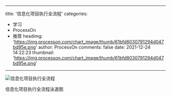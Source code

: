
---
title: '信息化项目执行全流程'
categories: 
 - 学习
 - ProcessOn
 - 推荐
headimg: 'https://img.processon.com/chart_image/thumb/61bfd8030791294d047bd95e.png'
author: ProcessOn
comments: false
date: 2021-12-24 14:22:23
thumbnail: 'https://img.processon.com/chart_image/thumb/61bfd8030791294d047bd95e.png'
---

<div>   
<img class="thumb" alt="信息化项目执行全流程" src="https://img.processon.com/chart_image/thumb/61bfd8030791294d047bd95e.png" referrerpolicy="no-referrer">
<p>信息化项目执行全流程泳道图</p>  
</div>
            